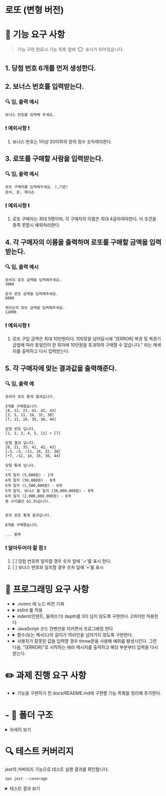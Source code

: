 # 로또 (변형 버전)

# 🚀 기능 요구 사항

> 기능 구현 완료시 기능 목록 옆에 '⭕️' 표시가 되어있습니다.

## 1. 당첨 번호 6개를 먼저 생성한다.

## 2. 보너스 번호를 입력받는다.

### 🔍 입, 출력 예시

```
보너스 번호를 입력해 주세요.
```

### ❗️ 예외사항 ❗️

1. 보너스 번호는 1이상 20이하의 양의 정수 숫자여야한다.

## 3. 로또를 구매할 사람을 입력받는다.

### 🔍 입, 출력 예시

```
로또 구매자를 입력해주세요. (,기준)
포비, 준, 제이슨
```

### ❗️ 예외사항 ❗️

1. 로또 구매자는 최대 5명이며, 각 구매자의 이름은 최대 4글자여야한다. 이 조건을 충족 못할시 예외처리한다.

## 4. 각 구매자의 이름을 출력하며 로또를 구매할 금액을 입력받는다.

### 🔍 입, 출력 예시

```
포비의 로또 금액을 입력해주세요.
3000

준의 로또 금액을 입력해주세요.
8000

제이슨의 로또 금액을 입력해주세요.
12000
```

### ❗️ 예외사항 ❗️

1. 로또 구입 금액은 최대 10만원이다. 100장을 넘어갈시에 "[ERROR] 복권 및 복권기금법에 따라 동일인이 한 회차에 10만원을 초과하여 구매할 수 없습니다." 라는 메세지를 출력하고 다시 입력받는다.

## 5. 각 구매자에 맞는 결과값을 출력해준다.

### 🔍 입, 출력 예

```
포비의 로또 통계 결과입니다.

3개를 구매했습니다.
[8, 21, 23, 41, 42, 43]
[3, 5, 11, 16, 32, 38]
[7, 11, 16, 35, 36, 44]

당첨 번호 입니다.
[1, 2, 3, 4, 5, 11] + [7]

당첨 결과 입니다.
[8, 21, 35, 41, 42, 43]
[✓3, ✓5, ✓11, 16, 32, 38]
[•7, ✓11, 16, 35, 36, 44]

당첨 통계 입니다.
---
3개 일치 (5,000원) - 1개
4개 일치 (50,000원) - 0개
5개 일치 (1,500,000원) - 0개
5개 일치, 보너스 볼 일치 (30,000,000원) - 0개
6개 일치 (2,000,000,000원) - 0개
총 수익률은 62.5%입니다.


준의 로또 통계 결과입니다.

8개를 구매했습니다.

... 중략
```

### ❗️ 알아두어야 할 점 ❗️

1. [ ] 당첨 번호와 일치할 경우 숫자 앞에 '✓'를 표시 한다.
2. [ ] 보너스 번호와 일치할 경우 숫자 앞에 '•'를 표시

# 🎯 프로그래밍 요구 사항

- <details>
    <summary> .nvmrc 에 노드 버전 기재</summary>

  `v18.17.1`
  </details>

- <details>
    <summary>eslint 룰 적용</summary>

  `npm install --save-dev eslint eslint-plugin-jsdoc@latest eslint-plugin-jest@latest eslint-plugin-prettier@latest eslint-config-prettier @babel/eslint-parser` 로 설치하고 .eslintrc.cjs 파일을 만들어서 룰 적용
  </details>

- <details>
    <summary> indent(인덴트, 들여쓰기) depth를 3이 넘지 않도록 구현한다. 2까지만 허용한다</summary>

  eslint 에 `max-depth': ['error', 2]` 룰 추가
  </details>

- <details>
  <summary>JavaScript 코드 컨벤션을 지키면서 프로그래밍 한다</summary>

  `npm install --save-dev eslint-config-airbnb` 설치 후 .eslintrc.cjs 에서 `extends : ['airbnb']` 추가

- <details>
    <summary> 함수(또는 메서드)의 길이가 15라인을 넘어가지 않도록 구현한다.</summary>

  eslintrc.cjs에 `'max-lines-per-function': ['error', 15],` 룰 추가
  </details>

- <details>
    <summary> 사용자가 잘못된 값을 입력할 경우 throw문을 사용해 예외를 발생시킨다. 그런 다음, "[ERROR]"로 시작하는 에러 메시지를 출력하고 해당 부분부터 입력을 다시 받는다. </summary>

  `asyncFnHandlerWithError` 라는 유틸 함수 생성 후 각 입력 받는 함수마다 실행
  </details>

# ✏️ 과제 진행 요구 사항

- <details>
    <summary>기능을 구현하기 전 docs/README.md에 구현할 기능 목록을 정리해 추가한다.</summary>

  README.md 파일 작성 중
  </details>

# - 📂 폴더 구조

<details>
<summary>자세히 보기</summary>

```
// 여기에 폴더 구조 삽입
```

</details>

# 🔍 테스트 커버리지

jest의 커버리지 기능으로 테스트 실행 결과를 확인합니다.

```
npx jest --coverage
```

<details>
<summary>테스트 결과 보기</summary>

```
// 여기에 커버리지 삽입
```

</details>
